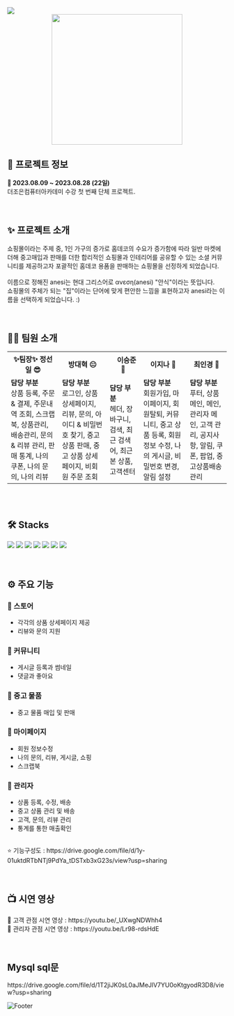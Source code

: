 <img src="https://capsule-render.vercel.app/api?type=waving&color=A782C3&height=200&section=header&text=&fontSize=50&fontColor=fff" />
<div align="center">
<img src="https://github.com/Jeongseonil/anesi/assets/77383087/ab1be8b5-48fc-4b49-a696-27cfe76a60a7" width="300" height="300"/>
</div>
<h2>🔎 프로젝트 정보</h2>
<div><b>📆 2023.08.09 ~ 2023.08.28 (22일)</b></div>
<div>더조은컴퓨터아카데미 수강 첫 번째 단체 프로젝트.</div>
<br>
<br>
<h2>✨ 프로젝트 소개</h2>
<div>쇼핑몰이라는 주제 중, 1인 가구의 증가로 홈데코의 수요가 증가함에 따라 일반 마켓에 더해 중고매입과 판매를 더한 합리적인 쇼핑몰과 인테리어를 공유할 수 있는 소셜 커뮤니티를 제공하고자 포괄적인 홈데코 용품을 판매하는 쇼핑몰을 선정하게 되었습니다.</div>
<br>
<div>이름으로 정해진 anesi는 현대 그리스어로 ανεση(anesi) "안식"이라는 뜻입니다.</div>
<div>쇼핑몰의 주체가 되는 "집"이라는 단어에 맞게 편안한 느낌을 표현하고자 anesi라는 이름을 선택하게 되었습니다. :) </div>
<br>
<br>
<h2>💁‍♂️ 팀원 소개</h2>
<table>
  <tr>
    <th>✨팀장✨ 정선일 😎</th>
    <th>방대혁 😐</th>
    <th>　이승준 🤔　</th>
    <th>이지나 🤭</th>
    <th>최인경 🤗</th>
  </tr>
  <tr>
    <td><b>담당 부분</b> <br>
      상품 등록, 주문 & 결제, 주문내역 조회, 스크랩북, 상품관리, 배송관리, 문의 & 리뷰 관리, 판매 통계, 나의 쿠폰, 나의 문의, 나의 리뷰</td>
    <td><b>담당 부분</b> <br> 
      로그인, 상품 상세페이지, 리뷰, 문의, 아이디 & 비밀번호 찾기, 중고 상품 판매, 중고 상품 상세페이지, 비회원 주문 조회</td>
    <td><b>담당 부분</b> <br>
      헤더, 장바구니, 검색, 최근 검색어, 최근 본 상품, 고객센터</td>
    <td><b>담당 부분</b> <br>
      회원가입, 마이페이지, 회원탈퇴, 커뮤니티, 중고 상품 등록, 회원 정보 수정, 나의 게시글, 비밀번호 변경, 알림 설정</td>
    <td><b>담당 부분</b> <br>
      푸터, 상품 메인, 메인, 관리자 메인, 고객 관리, 공지사항, 알림, 쿠폰, 팝업, 중고상품배송관리</td>
  </tr>
</table>
<br>
<br>
<h2>🛠 Stacks</h2>
<div>
  <img src="https://img.shields.io/badge/Html5-E34F26?style=flat&logo=html5&logoColor=white"/>
  <img src="https://img.shields.io/badge/Css3-1572B6?style=flat&logo=css3&logoColor=white"/>
  <img src="https://img.shields.io/badge/Javascript-F7DF1E?style=flat&logo=javascript&logoColor=white"/> 
  <img src="https://img.shields.io/badge/Mysql-4479A1?style=flat&logo=mysql&logoColor=white"/>
  <img src="https://img.shields.io/badge/Jquery-0769AD?style=flat&logo=jquery&logoColor=white"/> 
  <img src="https://img.shields.io/badge/Vue.js-4FC08D?style=flat&logo=vuedotjs&logoColor=white"/>
  <img src="https://img.shields.io/badge/SpringBoot-6DB33F?style=flat&logo=springboot&logoColor=white"/>
</div>
<br>
<br>

<h2>⚙ 주요 기능</h2>
<h3>📌 스토어</h3>
<ul>
  <li>각각의 상품 상세페이지 제공</li>
  <li>리뷰와 문의 지원</li>
</ul>
<h3>📌 커뮤니티</h3>
<ul>
  <li>게시글 등록과 썸네일</li>
  <li>댓글과 좋아요</li>
</ul>
<h3>📌 중고 물품</h3>
<ul>
  <li>중고 물품 매입 및 판매</li>
</ul>
<h3>📌 마이페이지</h3>
<ul>
  <li>회원 정보수정</li>
  <li>나의 문의, 리뷰, 게시글, 쇼핑</li>
  <li>스크랩북</li>
</ul>
<h3>📌 관리자</h3>
<ul>
  <li>상품 등록, 수정, 배송</li>
  <li>중고 상품 관리 및 배송</li>
  <li>고객, 문의, 리뷰 관리</li>
  <li>통계를 통한 매출확인</li>
</ul>
<br>
<div> ⭐ 기능구성도 : https://drive.google.com/file/d/1y-01uktdRTbNTj9PdYa_tDSTxb3xG23s/view?usp=sharing  </div>

<br>
<br>
<h2>📺 시연 영상 </h2>
<div> 🎁 고객 관점 시연 영상 : https://youtu.be/_UXwgNDWhh4 </div>
<div> 📢 관리자 관점 시연 영상 : https://youtu.be/Lr98-rdsHdE </div>
<br>
<br>
<h2>Mysql sql문</h2>
<div>https://drive.google.com/file/d/1T2jiJK0sL0aJMeJlV7YU0oKtgyodR3D8/view?usp=sharing</div>

![Footer](https://capsule-render.vercel.app/api?type=waving&color=A782C3&height=200&section=footer)
